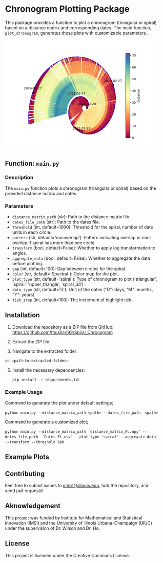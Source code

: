 # Chronogram Plotting Package

This package provides a function to plot a chronogram (triangular or spiral) based on a distance matrix and corresponding dates. The main function, `plot_chronogram`, generates these plots with customizable parameters.

![alt text](https://github.com/thushari93/Spiral_Chronogram/blob/4fc7e6adb0327be84c9745a6b4c729330223cf88/Images/spiral_chronogram.png)

## Function: `main.py`

### Description

The `main.py` function plots a chronogram (triangular or spiral) based on the provided distance matrix and dates.

### Parameters

- `distance_matrix_path` (str): Path to the distance matrix file.
- `dates_file_path` (str): Path to the dates file.
- `threshold` (int, default=1000): Threshold for the spiral, number of date units in each circle.
- `pattern` (str, default='nonoverlap'): Pattern indicating overlap or non-overlap if spiral has more than one circle.
- `transform` (bool, default=False): Whether to apply log transformation to angles.
- `aggregate_data` (bool, default=False): Whether to aggregate the data before plotting.
- `gap` (int, default=100): Gap between circles for the spiral.
- `color` (str, default='Spectral'): Color map for the plot.
- `plot_type` (str, default='spiral'): Type of chronogram to plot ('triangular', 'spiral', 'upper_triangle', 'spiral_3d').
- `date_type` (str, default='D'): Unit of the dates ("D": days, "M": months, "Y": years).
- `tick_step` (int, default=100): The increment of highlight tick.

## Installation

1. Download the repository as a ZIP file from GitHub:
https://github.com/thushari93/Spiral_Chronogram

2. Extract the ZIP file.

3. Navigate to the extracted folder:
```bash
cd <path-to-extracted-folder>
```

5. Install the necessary dependencies: 
    ```bash
    pip install -r requirements.txt
    ```
### Example Usage

Command to generate the plot under default settings;

`python main.py --distance_matrix_path <path> --dates_file_path  <path>` 

Command to generate a customized plot;

`python main.py --distance_matrix_path 'distance_matrix_FL.npy' --dates_file_path  'Dates_FL.csv' --plot_type 'spiral' --aggregate_data --transform --threshold 600` 

## Example Plots 


## Contributing

Feel free to submit issues to mho1@illinois.edu, fork the repository, and send pull requests!

## Aknowledgement
This project was funded by Institute for Mathematical and Statistical innovation (IMSI) and the University of Illinois Urbana-Champaign (UIUC) under the supervision of Dr. Wilson and Dr. Ho.

## License

This project is licensed under the Creative Commons License.
